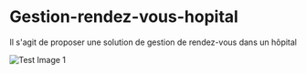 # Gestion-rendez-vous-hopital
Il s'agit de proposer une solution de gestion de rendez-vous dans un hôpital

![Test Image 1](http://dalaljamm.cf/views/img/logodj.png)

